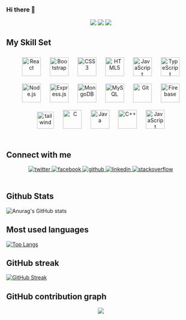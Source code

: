 ### Hi there 👋

<p align="center">
 
</p align="center">
<!-- <img src="https://github.com/ritik307/ritik307/blob/main/images/newbg(1).png" /> -->

<p align="center">

 <img src="https://badges.pufler.dev/visits/md-marop-hossain/md-marop-hossain"/> 
 <img src="https://badges.pufler.dev/repos/md-marop-hossain"/>
 <img src="https://badges.pufler.dev/commits/monthly/md-marop-hossain" />

</p>

<!-- <p align="center">
  I'm a 2rd year student pursuing Bs'c in Computer Applications 🎓 from Guru Gobind Singh Indraprastha University 🏛. I'm a passionate learner who's always willing to learn and work across technologies and domains💡. I love to explore new technologies and leverage them to solve real-life problems ✨. Apart from that I also love to guide and mentor newbies 👨🏻‍💻. I'm deep into Web 🕸️ Development.
</p>  
 -->




























<!-- 
**md-marop-hossain/md-marop-hossain** is a ✨ _special_ ✨ repository because its `README.md` (this file) appears on your GitHub profile.

Here are some ideas to get you started:

- 🔭 I’m currently working on ...
- 🌱 I’m currently learning ...
- 👯 I’m looking to collaborate on ...
- 🤔 I’m looking for help with ...
- 💬 Ask me about ...
- 📫 How to reach me: ...
- 😄 Pronouns: ...
- ⚡ Fun fact: ...
 -->
<!--  ![](https://komarev.com/ghpvc/?username=md-marop-hossain&style=plastic) -->


## My Skill Set  
<!-- <table>
  <tr><td valign="top" width="50%">
  <h3> Web-development </h3> -->
<div align="center">  
<img style="margin: 10px" src="https://profilinator.rishav.dev/skills-assets/react-original-wordmark.svg" alt="React" height="50" />  
<img style="margin: 10px" src="https://profilinator.rishav.dev/skills-assets/bootstrap-plain.svg" alt="Bootstrap" height="50" />  
<img style="margin: 10px" src="https://profilinator.rishav.dev/skills-assets/css3-original-wordmark.svg" alt="CSS3" height="50" />  
<img style="margin: 10px" src="https://profilinator.rishav.dev/skills-assets/html5-original-wordmark.svg" alt="HTML5" height="50" />  
<img style="margin: 10px" src="https://profilinator.rishav.dev/skills-assets/javascript-original.svg" alt="JavaScript" height="50" />  
<img style="margin: 10px" src="https://profilinator.rishav.dev/skills-assets/typescript-original.svg" alt="TypeScript" height="50" />  
<img style="margin: 10px" src="https://profilinator.rishav.dev/skills-assets/nodejs-original-wordmark.svg" alt="Node.js" height="50" />  
<img style="margin: 10px" src="https://profilinator.rishav.dev/skills-assets/express-original-wordmark.svg" alt="Express.js" height="50" />  
<img style="margin: 10px" src="https://profilinator.rishav.dev/skills-assets/mongodb-original-wordmark.svg" alt="MongoDB" height="50" />  
<img style="margin: 10px" src="https://profilinator.rishav.dev/skills-assets/mysql-original-wordmark.svg" alt="MySQL" height="50" />  
<img style="margin: 10px" src="https://profilinator.rishav.dev/skills-assets/git-scm-icon.svg" alt="Git" height="50" />  
<img style="margin: 10px" src="https://profilinator.rishav.dev/skills-assets/firebase.png" alt="Firebase" height="50" />  
<img style="margin: 10px" src="https://seeklogo.com/images/T/tailwind-css-logo-5AD4175897-seeklogo.com.png" alt="tailwind" height="45" />  

<!-- </div>

</td><td valign="top" width="50%">

  <h3>Programming language </h3>
  
<div align="center">   -->
<img style="margin: 10px" src="https://profilinator.rishav.dev/skills-assets/c-original.svg" alt="C" height="50" />  
<img style="margin: 10px" src="https://profilinator.rishav.dev/skills-assets/java-original-wordmark.svg" alt="Java" height="50" />  
<img style="margin: 10px" src="https://profilinator.rishav.dev/skills-assets/cplusplus-original.svg" alt="C++" height="50" />  
<img style="margin: 10px" src="https://profilinator.rishav.dev/skills-assets/javascript-original.svg" alt="JavaScript" height="50" />  
</div>
<!-- 
</td></tr></table>   -->

<br/>  


## Connect with me  
<div align="center">
<a href="https://twitter.com/marop_hossain" target="_blank">
<img src=https://img.shields.io/badge/twitter-%2300acee.svg?&style=for-the-badge&logo=twitter&logoColor=white alt=twitter style="margin-bottom: 5px;" />
</a>
<a href="https://www.facebook.com/marophossain21" target="_blank">
<img src=https://img.shields.io/badge/facebook-%232E87FB.svg?&style=for-the-badge&logo=facebook&logoColor=white alt=facebook style="margin-bottom: 5px;" />
</a>
<a href="https://github.com/md-marop-hossain" target="_blank">
<img src=https://img.shields.io/badge/github-%2324292e.svg?&style=for-the-badge&logo=github&logoColor=white alt=github style="margin-bottom: 5px;" />
</a>
<a href="https://linkedin.com/in/marop-hossain" target="_blank">
<img src=https://img.shields.io/badge/linkedin-%231E77B5.svg?&style=for-the-badge&logo=linkedin&logoColor=white alt=linkedin style="margin-bottom: 5px;" />
</a>
<a href="https://stackoverflow.com/users/15456282" target="_blank">
<img src=https://img.shields.io/badge/stackoverflow-%23F28032.svg?&style=for-the-badge&logo=stackoverflow&logoColor=white alt=stackoverflow style="margin-bottom: 5px;" />
</a>  
</div>  
  

<br/>  





## Github Stats
![Anurag's GitHub stats](https://github-readme-stats.vercel.app/api?username=md-marop-hossain&show_icons=true&theme=nord) 
## Most used languages
[![Top Langs](https://github-readme-stats.vercel.app/api/top-langs/?username=md-marop-hossain&layout=compact&theme=nord)](https://github.com/anuraghazra/github-readme-stats)
<!-- ## Github trophy -->
<!-- [![trophy](https://github-profile-trophy.vercel.app/?username=md-marop-hossain&theme=nord)](https://github.com/ryo-ma/github-profile-trophy) -->

## GitHub streak
[![GitHub Streak](http://github-readme-streak-stats.herokuapp.com?user=md-marop-hossain&theme=calm&hide_border=true&date_format=M%20j%5B%2C%20Y%5D)](https://git.io/streak-stats)


## GitHub contribution graph
<p align = "center">
 <img src="https://activity-graph.herokuapp.com/graph?username=md-marop-hossain&theme=nord">
</p> 
